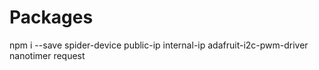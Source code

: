 # Packages

npm i --save spider-device public-ip internal-ip adafruit-i2c-pwm-driver nanotimer request